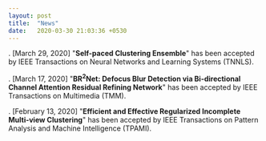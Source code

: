 ```yaml
---
layout: post
title:  "News"
date:   2020-03-30 21:03:36 +0530
---
```

. [March 29, 2020] "**Self-paced Clustering Ensemble**" has been accepted by IEEE Transactions on Neural Networks and Learning Systems (TNNLS).

. [March 17, 2020] "**BR$^2$Net: Defocus Blur Detection via Bi-directional Channel Attention Residual Refining Network**" has been accepted by IEEE Transactions on Multimedia (TMM).

. [February 13, 2020] "**Efficient and Effective Regularized Incomplete Multi-view Clustering**" has been accepted by IEEE Transactions on Pattern Analysis and Machine Intelligence (TPAMI).
